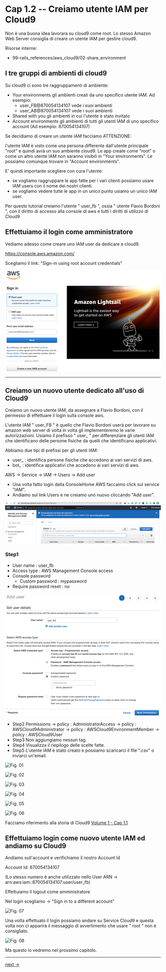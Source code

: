 # <a name="01-01-02"></a> Cap 1.2 -- Creiamo utente IAM per Cloud9

Non è una buona idea lavorara su cloud9 come root. Lo stesso Amazon Web Server consiglia di creare un utente IAM per gestire cloud9.


Risorse interne:

* 99-rails_references/aws_cloud9/02-share_environment




## I tre gruppi di ambienti di cloud9

Su cloud9 ci sono tre raggruppamenti di ambiente:

- Your environments
    gli ambienti creati da uno specifico utente IAM. Ad esempio:
    - user_FB@870054134107 vede i suoi ambienti
    - user_AB@870054134107 vede i suoi ambienti
- Shared with you
    gli ambienti in cui l'utente è stato invitato
- Account environments
    gli ambienti di tutti gli utenti IAM di uno specifico account (Ad esempio: 870054134107)


Se decidiamo di creare un utente IAM facciamo ATTENZIONE:

l'utente IAM è visto come una persona differente dall'utente principale "root" e quindi avrà un suo ambiente cloud9.
Le app create come "root" o come un altro utente IAM non saranno visibili in "Your environments". Le possiamo comunque trovare in "Account environments".

E' quindi importante scegliere con cura l'utente:

- se vogliamo raggruppare le app fatte per i vari clienti possiamo usare IAM users con il nome dei nostri clienti.
- se vogliamo vedere tutte le app in un unico punto usiamo un unico IAM user. 

Per questo tutorial creiamo l'utente " user_fb ", ossia " utente Flavio Bordoni ", con il diritto di accesso alla console di aws e tutti i diritti di utilizzo di Cloud9




## Effettuiamo il login come amministratore

Vediamo adesso come creare uno IAM user da dedicare a cloud9. 

https://console.aws.amazon.com/

Scegliamo il link: "Sign-in using root account credentials"

![fig01](https://github.com/flaviobordonidev/leanpubabrandnewcms/blob/master/01-base/01-new_app/02_fig01-aws_sign_in_as_root.png)



---
## Creiamo un nuovo utente dedicato all'uso di Cloud9

Creiamo un nuovo utente IAM, da assegnare a Flavio Bordoni, con il permesso di effettuare il login sulla console aws.

L'utente IAM " user_FB " è quello che Flavio Bordoni userà per lavorare su amazon web server di volta in volta gli implementeremo le varie autorizzazioni.
Usiamo il prefisso " user_ " per differenziare gli utenti IAM che identificano delle persone fisiche da quelli che identificano applicativi.

Abbiamo due tipi di prefissi per gli utenti IAM:

- user_ : identifica persone fisiche che accedono ai vari servizi di aws.
- bot_  : identifica applicativi che accedono ai vari servizi di aws.


AWS -> Service -> IAM -> Users -> Add user

- Una volta fatto login dalla ConsoleHome AWS faccaimo click sul service "IAM". 
- Andiamo sul link Users e ne creiamo uno nuovo cliccando "Add user".

![fig02](https://github.com/flaviobordonidev/leanpubabrandnewcms/blob/master/01-base/01-new_app/02_fig02-aws_new_user.png)


### Step1

- User name   : user_fb
- Access type : AWS Management Console access
- Console password 
    - Custom password : mypassword
- Require password reset : no

![fig03](https://github.com/flaviobordonidev/leanpubabrandnewcms/blob/master/01-base/01-new_app/02_fig03-new_user_step1.png)



- Step2
    Permissions 
    -> policy : AdministratorAccess
    -> policy : AWSCloud9Administrator
    -> policy : AWSCloud9EnvironmentMember
    -> policy : AWSCloud9User
- Step3
    Non aggiungiamo nessun tag.
- Step4
    Visualizza il riepilogo delle scelte fatte.
- Step5
    L'utente IAM è stato creato e possiamo scaricarci il file ".csv" o inviarci un'email.


![Fig. 01](chapters/01-base/01-new_app/02_fig01-aws_IAM_user_new_step1.png)

![Fig. 02](chapters/01-base/01-new_app/02_fig02-aws_IAM_user_new_step2a.png)

![Fig. 03](chapters/01-base/01-new_app/02_fig03-aws_IAM_user_new_step2b.png)

![Fig. 04](chapters/01-base/01-new_app/02_fig04-aws_IAM_user_new_step3.png)

![Fig. 05](chapters/01-base/01-new_app/02_fig05-aws_IAM_user_new_step4.png)

![Fig. 06](chapters/01-base/01-new_app/02_fig06-aws_IAM_user_new_step5.png)


Facciamo riferimento alla storia di Cloud9 [Volume 1 - Cap 1.1](#01-base-01-new_app-01-aws_cloud9-story)




## Effettuiamo login come nuovo utente IAM ed andiamo su Cloud9

Andiamo sull'account e verifichiamo il nostro Account Id

Account Id: 870054134107 

(Lo stesso numero è anche utilizzato nello User ARN -> arn:aws:iam::870054134107:user/user_fb)


Effettuiamo il logout come amministratore

Nel login scegliamo -> "Sign in to a different account"

![Fig. 07](chapters/01-base/01-new_app/02_fig07-aws-login-as-iam-user-cloud9.png)

Una volta effettuato il login possiamo andare su Service Cloud9 e questa volta non ci apparirà il messaggio di avvertimento che usare " root " non è consigliato.

![Fig. 08](chapters/01-base/01-new_app/02_fig08-aws_c9_dashboard_IAM_root.png)

Ma questo lo vedremo nel prossimo capitolo.

---

[next ->](https://github.com/flaviobordonidev/leanpubabrandnewcms/blob/master/01-base/01-new_app/03-aws_cloud9_new_environment.md)
